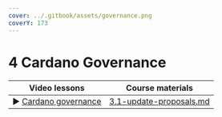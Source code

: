 ```yaml
---
cover: ../.gitbook/assets/governance.png
coverY: 173
---
```


# 4 Cardano Governance

####

<table><thead><tr><th>Video lessons</th><th data-type="content-ref">Course materials</th></tr></thead><tbody><tr><td>▶︎ <a href="https://youtu.be/HodK-ZKULHM">Cardano governance</a></td><td><a href="3.1-update-proposals.md">3.1-update-proposals.md</a></td></tr></tbody></table>
